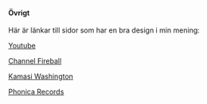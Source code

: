#### Övrigt

Här är länkar till sidor som har en bra design i min mening:

[Youtube](https://www.youtube.com/)

[Channel Fireball](https://store.channelfireball.com/landing)

[Kamasi Washington](https://www.kamasiwashington.com/)

[Phonica Records](https://www.phonicarecords.com/)
